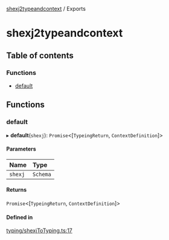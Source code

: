 [shexj2typeandcontext](README.md) / Exports

# shexj2typeandcontext

## Table of contents

### Functions

- [default](modules.md#default)

## Functions

### default

▸ **default**(`shexj`): `Promise`<[`TypeingReturn`, `ContextDefinition`]\>

#### Parameters

| Name | Type |
| :------ | :------ |
| `shexj` | `Schema` |

#### Returns

`Promise`<[`TypeingReturn`, `ContextDefinition`]\>

#### Defined in

[typing/shexjToTyping.ts:17](https://github.com/o-development/shexj2typeandcontext/blob/78a3466/lib/typing/shexjToTyping.ts#L17)
